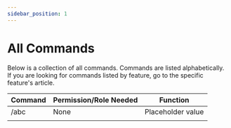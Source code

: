 ```yaml
---
sidebar_position: 1
---
```


# All Commands

Below is a collection of all commands. Commands are listed alphabetically. If you are looking for commands listed by feature, go to the specific feature's article.

| Command | Permission/Role Needed | Function          |
|---------|------------------------|-------------------|
| /abc    | None                   | Placeholder value |
|         |                        |                   |